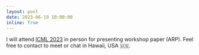 ```yaml
---
layout: post
date: 2023-06-19 10:00:00
inline: True
---
```


I will attend <a href="https://icml.cc">ICML 2023</a> in person for presenting workshop paper (ARP). Feel free to contact to meet or chat in Hawaii, USA :us:.
